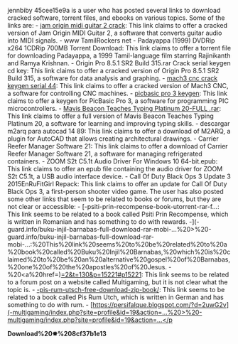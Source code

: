 
 
jennbiby 45cee15e9a is a user who has posted several links to download cracked software, torrent files, and ebooks on various topics. Some of the links are:  - [jam origin midi guitar 2 crack](-eNT7pG8cb1z1H7xoQy): This link claims to offer a cracked version of Jam Origin MIDI Guitar 2, a software that converts guitar audio into MIDI signals. - www TamilRockers net - Padayappa (1999) DVDRip x264 1CDRip 700MB Torrent Download: This link claims to offer a torrent file for downloading Padayappa, a 1999 Tamil-language film starring Rajinikanth and Ramya Krishnan. - Origin Pro 8.5.1 SR2 Build 315.rar Crack serial keygen cd key: This link claims to offer a cracked version of Origin Pro 8.5.1 SR2 Build 315, a software for data analysis and graphing. - [mach3 cnc crack keygen serial 44](_ZBp_): This link claims to offer a cracked version of Mach3 CNC, a software for controlling CNC machines. - [picbasic pro 3 keygen](-OcuG5CQNhrtEqpC): This link claims to offer a keygen for PicBasic Pro 3, a software for programming PIC microcontrollers. - [Mavis Beacon Teaches Typing Platinum 20-FULL .rar](_QRKGBLwJ5wSX7PL7c6): This link claims to offer a full version of Mavis Beacon Teaches Typing Platinum 20, a software for learning and improving typing skills. - descargar m2arq para autocad 14 89: This link claims to offer a download of M2ARQ, a plugin for AutoCAD that allows creating architectural drawings. - Carrier Reefer Manager Software 21: This link claims to offer a download of Carrier Reefer Manager Software 21, a software for managing refrigerated containers. - ZOOM S2t C5.1t Audio Driver For Windows 10 64-bit.epub: This link claims to offer an epub file containing the audio driver for ZOOM S2t C5.1t, a USB audio interface device. - Call Of Duty Black Ops 3 Update 3 2015EnRuFitGirl Repack: This link claims to offer an update for Call Of Duty Black Ops 3, a first-person shooter video game.  The user has also posted some other links that seem to be related to books or forums, but they are not clear or accessible:  - [-psiti-prin-recompense-book-utorrent-rar-f...: This link seems to be related to a book called Psiti Prin Recompense, which is written in Romanian and has something to do with rewards.
-](-guard.info/buku-injil-barnabas-full-download-rar-mobi-...%20>%20-guard.info/buku-injil-barnabas-full-download-rar-mobi-...:%20This%20link%20seems%20to%20be%20related%20to%20a%20book%20called%20Buku%20Injil%20Barnabas,%20which%20is%20claimed%20to%20be%20an%20alternative%20gospel%20of%20Barnabas,%20one%20of%20the%20apostles%20of%20Jesus.
-%20<a%20href=)[=2&t=130&p=15221#p15221](=2&t=130&p=15221#p15221): This link seems to be related to a forum post on a website called Multigaming, but it is not clear what the topic is. - [-pis-rum-utsch-free-download-zip-book/](-pis-rum-utsch-free-download-zip-book/): This link seems to be related to a book called Pis Rum Utch, which is written in German and has something to do with rum. - [https://persifalque.blogspot.com/?d=2uwG2v](-multigaming/index.php?site=profile&id=19&action=...%20>%20-multigaming/index.php?site=profile&id=19&action=...</p</p>
<p><b><b>Download</b>%20&#10040;%20<a%20href=)


 8cf37b1e13
 

